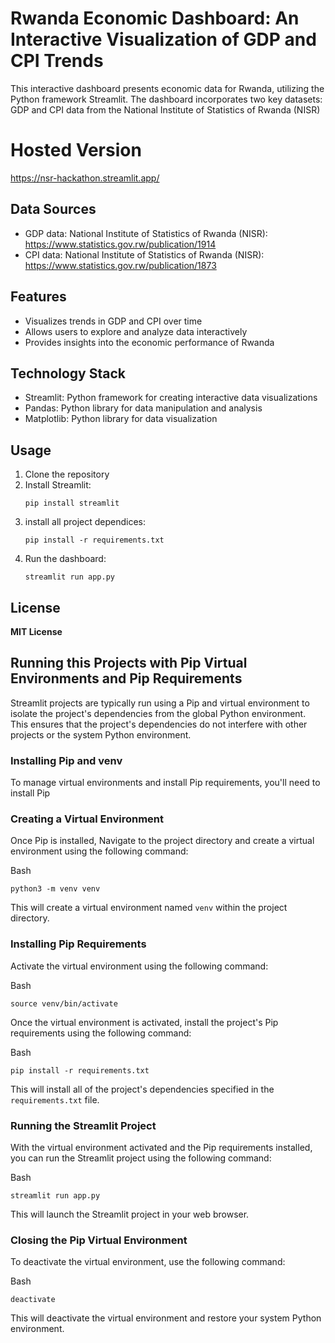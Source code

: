 # **Rwanda Economic Dashboard: An Interactive Visualization of GDP and CPI Trends**

This interactive dashboard presents economic data for Rwanda, utilizing the Python framework Streamlit. The dashboard incorporates two key datasets: GDP and CPI data from the National Institute of Statistics of Rwanda (NISR)

# Hosted Version

https://nsr-hackathon.streamlit.app/


## Data Sources

* GDP data: National Institute of Statistics of Rwanda (NISR): https://www.statistics.gov.rw/publication/1914
* CPI data: National Institute of Statistics of Rwanda (NISR): https://www.statistics.gov.rw/publication/1873

## Features

* Visualizes trends in GDP and CPI over time
* Allows users to explore and analyze data interactively
* Provides insights into the economic performance of Rwanda

## Technology Stack

* Streamlit: Python framework for creating interactive data visualizations
* Pandas: Python library for data manipulation and analysis
* Matplotlib: Python library for data visualization

## Usage

1. Clone the repository
2. Install Streamlit:
   ```
   pip install streamlit
   ```
3. install all project dependices:
   ```
   pip install -r requirements.txt
   ```
4. Run the dashboard:
   ```
   streamlit run app.py
   ```

## License

**MIT License**

## Running this Projects with Pip Virtual Environments and Pip Requirements

Streamlit projects are typically run using a Pip and virtual environment to isolate the project's dependencies from the global Python environment. This ensures that the project's dependencies do not interfere with other projects or the system Python environment.

### Installing Pip and venv

To manage virtual environments and install Pip requirements, you'll need to install Pip

### Creating a Virtual Environment

Once Pip is installed,  Navigate to the project directory and create a virtual environment using the following command:

Bash

```
python3 -m venv venv
```

This will create a virtual environment named `venv` within the project directory.

### Installing Pip Requirements

Activate the virtual environment using the following command:

Bash

```
source venv/bin/activate
```

Once the virtual environment is activated, install the project's Pip requirements using the following command:

Bash

```
pip install -r requirements.txt
```

This will install all of the project's dependencies specified in the `requirements.txt` file.

### Running the Streamlit Project

With the virtual environment activated and the Pip requirements installed, you can run the Streamlit project using the following command:

Bash

```
streamlit run app.py
```

This will launch the Streamlit project in your web browser.

### Closing the Pip Virtual Environment

To deactivate the virtual environment, use the following command:

Bash

```
deactivate
```

This will deactivate the virtual environment and restore your system Python environment.
